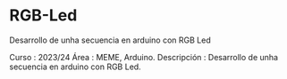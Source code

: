 # RGB-Led
Desarrollo de unha secuencia en arduino con RGB Led


Curso        : 2023/24
Área         : MEME, Arduino.
Descripción  : Desarrollo de unha secuencia en arduino con RGB Led.
